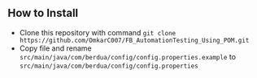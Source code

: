 ## How to Install

  * Clone this repository with command `git clone https://github.com/OmkarC007/FB_AutomationTesting_Using_POM.git`
  * Copy file and rename `src/main/java/com/berdua/config/config.properties.example` to `src/main/java/com/berdua/config/config.properties`